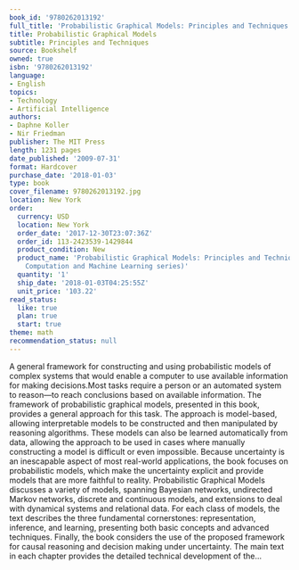 ```yaml
---
book_id: '9780262013192'
full_title: 'Probabilistic Graphical Models: Principles and Techniques'
title: Probabilistic Graphical Models
subtitle: Principles and Techniques
source: Bookshelf
owned: true
isbn: '9780262013192'
language:
- English
topics:
- Technology
- Artificial Intelligence
authors:
- Daphne Koller
- Nir Friedman
publisher: The MIT Press
length: 1231 pages
date_published: '2009-07-31'
format: Hardcover
purchase_date: '2018-01-03'
type: book
cover_filename: 9780262013192.jpg
location: New York
order:
  currency: USD
  location: New York
  order_date: '2017-12-30T23:07:36Z'
  order_id: 113-2423539-1429844
  product_condition: New
  product_name: 'Probabilistic Graphical Models: Principles and Techniques (Adaptive
    Computation and Machine Learning series)'
  quantity: '1'
  ship_date: '2018-01-03T04:25:55Z'
  unit_price: '103.22'
read_status:
  like: true
  plan: true
  start: true
theme: math
recommendation_status: null
---
```

A general framework for constructing and using probabilistic models of complex systems that would enable a computer to use available information for making decisions.Most tasks require a person or an automated system to reason—to reach conclusions based on available information. The framework of probabilistic graphical models, presented in this book, provides a general approach for this task. The approach is model-based, allowing interpretable models to be constructed and then manipulated by reasoning algorithms. These models can also be learned automatically from data, allowing the approach to be used in cases where manually constructing a model is difficult or even impossible. Because uncertainty is an inescapable aspect of most real-world applications, the book focuses on probabilistic models, which make the uncertainty explicit and provide models that are more faithful to reality.
Probabilistic Graphical Models discusses a variety of models, spanning Bayesian networks, undirected Markov networks, discrete and continuous models, and extensions to deal with dynamical systems and relational data. For each class of models, the text describes the three fundamental cornerstones: representation, inference, and learning, presenting both basic concepts and advanced techniques. Finally, the book considers the use of the proposed framework for causal reasoning and decision making under uncertainty. The main text in each chapter provides the detailed technical development of the...

